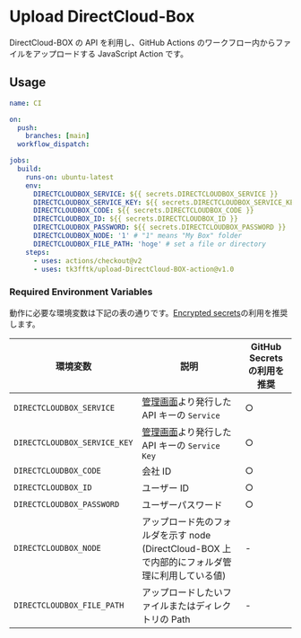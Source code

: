 # Upload DirectCloud-Box

DirectCloud-BOX の API を利用し、GitHub Actions のワークフロー内からファイルをアップロードする JavaScript Action です。

## Usage

```yaml
name: CI

on:
  push:
    branches: [main]
  workflow_dispatch:

jobs:
  build:
    runs-on: ubuntu-latest
    env:
      DIRECTCLOUDBOX_SERVICE: ${{ secrets.DIRECTCLOUDBOX_SERVICE }}
      DIRECTCLOUDBOX_SERVICE_KEY: ${{ secrets.DIRECTCLOUDBOX_SERVICE_KEY }}
      DIRECTCLOUDBOX_CODE: ${{ secrets.DIRECTCLOUDBOX_CODE }}
      DIRECTCLOUDBOX_ID: ${{ secrets.DIRECTCLOUDBOX_ID }}
      DIRECTCLOUDBOX_PASSWORD: ${{ secrets.DIRECTCLOUDBOX_PASSWORD }}
      DIRECTCLOUDBOX_NODE: '1' # "1" means "My Box" folder
      DIRECTCLOUDBOX_FILE_PATH: 'hoge' # set a file or directory
    steps:
      - uses: actions/checkout@v2
      - uses: tk3fftk/upload-DirectCloud-BOX-action@v1.0
```

### Required Environment Variables

動作に必要な環境変数は下記の表の通りです。[Encrypted secrets](https://docs.github.com/en/actions/reference/encrypted-secrets)の利用を推奨します。

| 環境変数                     | 説明                                                                                             | GitHub Secrets の利用を推奨 |
| ---------------------------- | ------------------------------------------------------------------------------------------------ | --------------------------- |
| `DIRECTCLOUDBOX_SERVICE`     | [管理画面](https://boxmanager.directcloud.jp/setting/image)より発行した API キーの `Service`     | ○                           |
| `DIRECTCLOUDBOX_SERVICE_KEY` | [管理画面](https://boxmanager.directcloud.jp/setting/image)より発行した API キーの `Service Key` | ○                           |
| `DIRECTCLOUDBOX_CODE`        | 会社 ID                                                                                          | ○                           |
| `DIRECTCLOUDBOX_ID`          | ユーザー ID                                                                                      | ○                           |
| `DIRECTCLOUDBOX_PASSWORD`    | ユーザーパスワード                                                                               | ○                           |
| `DIRECTCLOUDBOX_NODE`        | アップロード先のフォルダを示す node (DirectCloud-BOX 上で内部的にフォルダ管理に利用している値)   | -                           |
| `DIRECTCLOUDBOX_FILE_PATH`   | アップロードしたいファイルまたはディレクトリの Path                                              | -                           |
